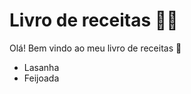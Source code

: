 # Livro de receitas :man_cook:

Olá! Bem vindo ao meu livro de receitas :wave:

- Lasanha
- Feijoada
